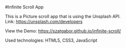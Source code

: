 #Infinite Scroll App

This is a Picture scroll app that is using the Unsplash API.  
Link: https://unsplash.com/developers

View the Demo: https://szatgabor.github.io/infinite-scroll/

Used technologies: HTML5, CSS3, JavaScript
